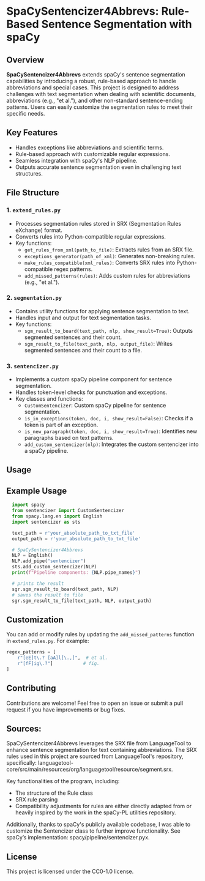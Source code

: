 # SpaCySentencizer4Abbrevs: Rule-Based Sentence Segmentation with spaCy

## Overview
**SpaCySentencizer4Abbrevs** extends spaCy's sentence segmentation capabilities by introducing a robust, rule-based approach to handle abbreviations and special cases. This project is designed to address challenges with text segmentation when dealing with scientific documents, abbreviations (e.g., "et al."), and other non-standard sentence-ending patterns. Users can easily customize the segmentation rules to meet their specific needs.

## Key Features
- Handles exceptions like abbreviations and scientific terms.
- Rule-based approach with customizable regular expressions.
- Seamless integration with spaCy's NLP pipeline.
- Outputs accurate sentence segmentation even in challenging text structures.

## File Structure

### 1. **`extend_rules.py`**
   - Processes segmentation rules stored in SRX (Segmentation Rules eXchange) format.
   - Converts rules into Python-compatible regular expressions.
   - Key functions:
     - `get_rules_from_xml(path_to_file)`: Extracts rules from an SRX file.
     - `exceptions_generator(path_of_xml)`: Generates non-breaking rules.
     - `make_rules_compatible(xml_rules)`: Converts SRX rules into Python-compatible regex patterns.
     - `add_missed_patterns(rules)`: Adds custom rules for abbreviations (e.g., "et al.").

### 2. **`segmentation.py`**
   - Contains utility functions for applying sentence segmentation to text.
   - Handles input and output for text segmentation tasks.
   - Key functions:
     - `sgm_result_to_board(text_path, nlp, show_result=True)`: Outputs segmented sentences and their count.
     - `sgm_result_to_file(text_path, nlp, output_file)`: Writes segmented sentences and their count to a file.

### 3. **`sentencizer.py`**
   - Implements a custom spaCy pipeline component for sentence segmentation.
   - Handles token-level checks for punctuation and exceptions.
   - Key classes and functions:
     - `CustomSentencizer`: Custom spaCy pipeline for sentence segmentation.
     - `is_in_exceptions(token, doc, i, show_result=False)`: Checks if a token is part of an exception.
     - `is_new_paragraph(token, doc, i, show_result=True)`: Identifies new paragraphs based on text patterns.
     - `add_custom_sentencizer(nlp)`: Integrates the custom sentencizer into a spaCy pipeline.

## Usage
## Example Usage
```python
  import spacy
  from sentencizer import CustomSentencizer
  from spacy.lang.en import English
  import sentencizer as sts

  text_path = r'your_absolute_path_to_txt_file'
  output_path = r'your_absolute_path_to_txt_file'

  # SpaCySentencizer4Abbrevs
  NLP = English()
  NLP.add_pipe("sentencizer")
  sts.add_custom_sentencizer(NLP)
  print(f"Pipeline components: {NLP.pipe_names}")

  # prints the result
  sgr.sgm_result_to_board(text_path, NLP)
  # saves the result to file
  sgr.sgm_result_to_file(text_path, NLP, output_path)

```

## Customization
You can add or modify rules by updating the `add_missed_patterns` function in `extend_rules.py`. For example:
```python
regex_patterns = [
    r"[eE]t\.? [aA]l[\.,]",  # et al.
    r"[fF]ig\.?"]           # fig.
]
```

## Contributing
Contributions are welcome! Feel free to open an issue or submit a pull request if you have improvements or bug fixes.

## Sources: 
SpaCySentencizer4Abbrevs leverages the SRX file from LanguageTool to enhance sentence segmentation for text containing abbreviations. The SRX rules used in this project are sourced from LanguageTool's repository, specifically:
languagetool-core/src/main/resources/org/languagetool/resource/segment.srx.

Key functionalities of the program, including:
- The structure of the Rule class
- SRX rule parsing
- Compatibility adjustments for rules
are either directly adapted from or heavily inspired by the work in the spaCy-PL utilities repository.

Additionally, thanks to spaCy's publicly available codebase, I was able to customize the Sentencizer class to further improve functionality. See spaCy’s implementation: spacy/pipeline/sentencizer.pyx.

## License
This project is licensed under the CC0-1.0 license.


